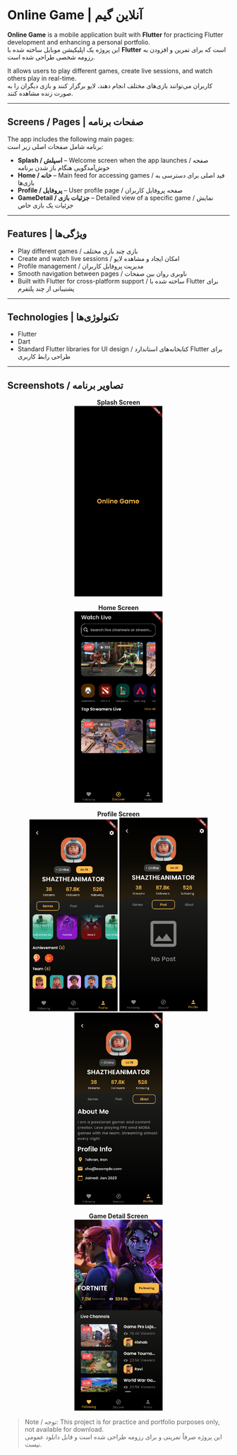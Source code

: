 # Online Game | آنلاین گیم

**Online Game** is a mobile application built with **Flutter** for practicing Flutter development and enhancing a personal portfolio.  
این پروژه یک اپلیکیشن موبایل ساخته شده با **Flutter** است که برای تمرین و افزودن به رزومه شخصی طراحی شده است.

It allows users to play different games, create live sessions, and watch others play in real-time.  
کاربران می‌توانند بازی‌های مختلف انجام دهند، لایو برگزار کنند و بازی دیگران را به صورت زنده مشاهده کنند.

---

## Screens / Pages | صفحات برنامه

The app includes the following main pages:  
برنامه شامل صفحات اصلی زیر است:

- **Splash / اسپلش** – Welcome screen when the app launches / صفحه خوش‌آمدگویی هنگام باز شدن برنامه  
- **Home / خانه** – Main feed for accessing games / فید اصلی برای دسترسی به بازی‌ها  
- **Profile / پروفایل** – User profile page / صفحه پروفایل کاربران  
- **GameDetail / جزئیات بازی** – Detailed view of a specific game / نمایش جزئیات یک بازی خاص  

---

## Features | ویژگی‌ها

- Play different games / بازی چند بازی مختلف  
- Create and watch live sessions / امکان ایجاد و مشاهده لایو  
- Profile management / مدیریت پروفایل کاربران  
- Smooth navigation between pages / ناوبری روان بین صفحات  
- Built with Flutter for cross-platform support / ساخته شده با Flutter برای پشتیبانی از چند پلتفرم  

---

## Technologies | تکنولوژی‌ها

- Flutter  
- Dart  
- Standard Flutter libraries for UI design / کتابخانه‌های استاندارد Flutter برای طراحی رابط کاربری  

---

## Screenshots / تصاویر برنامه

<p align="center">
  <strong>Splash Screen</strong><br/>
  <img src="assets/img/screenshots/splash.png" alt="Splash Screen" width="200"/>
</p>

<p align="center">
  <strong>Home Screen</strong><br/>
  <img src="assets/img/screenshots/home.png" alt="Home Screen" width="200"/>
</p>

<p align="center">
  <strong>Profile Screen</strong><br/>
  <img src="assets/img/screenshots/profile1.png" alt="Profile Screen 1" width="200"/>
  <img src="assets/img/screenshots/profile2.png" alt="Profile Screen 2" width="200"/>
  <img src="assets/img/screenshots/profile3.png" alt="Profile Screen 3" width="200"/>
</p>

<p align="center">
  <strong>Game Detail Screen</strong><br/>
  <img src="assets/img/screenshots/gamedetail.png" alt="Game Detail Screen" width="200"/>
</p>

> Note / توجه: This project is for practice and portfolio purposes only, not available for download.  
> این پروژه صرفاً تمرینی و برای رزومه طراحی شده است و قابل دانلود عمومی نیست.